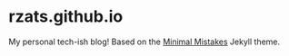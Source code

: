 # rzats.github.io

My personal tech-ish blog! Based on the [Minimal Mistakes](https://mmistakes.github.io/minimal-mistakes/) Jekyll theme.
